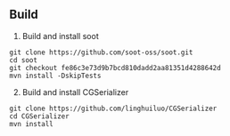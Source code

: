 ## Build
1. Build and install soot
```
git clone https://github.com/soot-oss/soot.git
cd soot
git checkout fe86c3e73d9b7bcd810dadd2aa81351d4288642d
mvn install -DskipTests
```
2. Build and install CGSerializer
```
git clone https://github.com/linghuiluo/CGSerializer
cd CGSerializer
mvn install
```